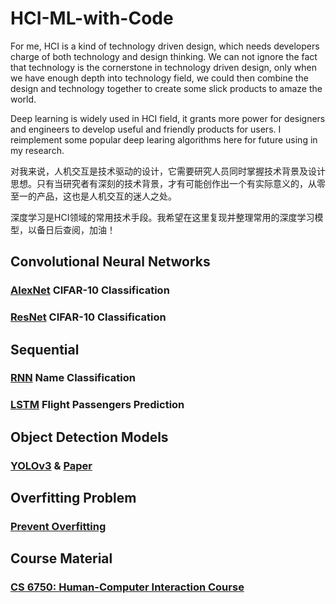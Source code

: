 # HCI-ML-with-Code
For me, HCI is a kind of technology driven design, which needs developers charge of both technology and design thinking. We can not ignore the fact that technology is the cornerstone in technology driven design, only when we have enough depth into technology field, we could then combine the design and technology together to create some slick products to amaze the world.

Deep learning is widely used in HCI field, it grants more power for designers and engineers to develop useful and friendly products for users. 
I reimplement some popular deep learing algorithms here for future using in my research.

对我来说，人机交互是技术驱动的设计，它需要研究人员同时掌握技术背景及设计思想。只有当研究者有深刻的技术背景，才有可能创作出一个有实际意义的，从零至一的产品，这也是人机交互的迷人之处。

深度学习是HCI领域的常用技术手段。我希望在这里复现并整理常用的深度学习模型，以备日后查阅，加油！

## Convolutional Neural Networks
### [AlexNet](https://github.com/Xinrui-Fang/HCI-ML-with-Code/tree/master/Convolutional%20Neural%20Networks/AlexNet) CIFAR-10 Classification
### [ResNet](https://github.com/Xinrui-Fang/HCI-ML-with-Code/tree/master/Convolutional%20Neural%20Networks/ResNet) CIFAR-10 Classification

## Sequential
### [RNN](https://github.com/Xinrui-Fang/HCI-ML-with-Code/tree/master/Sequential/RNN) Name Classification
### [LSTM](https://github.com/Xinrui-Fang/HCI-ML-with-Code/tree/master/Sequential/LSTM) Flight Passengers Prediction

## Object Detection Models
### [YOLOv3](https://github.com/Xinrui-Fang/HCI-ML-with-Code/blob/master/Object%20Detection%20Models/YOLOv3) & [Paper](https://arxiv.org/pdf/1804.02767v1.pdf)

## Overfitting Problem
### [Prevent Overfitting](https://zhuanlan.zhihu.com/p/69339955)

## Course Material
### [CS 6750: Human-Computer Interaction Course](https://omscs.gatech.edu/cs-6750-human-computer-interaction-course-videos) 

